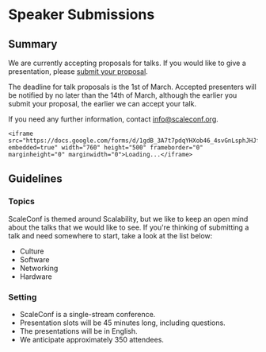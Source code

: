 # Speaker Submissions

## Summary

We are currently accepting proposals for talks. If you would like to give a presentation, please [submit your proposal](https://docs.google.com/forms/d/1gdB_3A7t7pdqYHXob46_4svGnLsphJHJfAsqM81dcXM/viewform?embedded=true).

The deadline for talk proposals is the 1st of March. Accepted presenters will be notified by no later than the 14th of March, although the earlier you submit your proposal, the earlier we can accept your talk.

If you need any further information, contact info@scaleconf.org.

    <iframe src="https://docs.google.com/forms/d/1gdB_3A7t7pdqYHXob46_4svGnLsphJHJfAsqM81dcXM/viewform?embedded=true" width="760" height="500" frameborder="0" marginheight="0" marginwidth="0">Loading...</iframe>

## Guidelines

### Topics

ScaleConf is themed around Scalability, but we like to keep an open mind about the talks that we would like to see. If you're thinking of submitting a talk and need somewhere to start, take a look at the list below:

* Culture
* Software
* Networking
* Hardware

### Setting

* ScaleConf is a single-stream conference.
* Presentation slots will be 45 minutes long, including questions.
* The presentations will be in English.
* We anticipate approximately 350 attendees.
